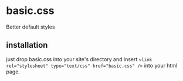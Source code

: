 basic.css
=========

Better default styles

## installation

just drop basic.css into your site's directory and insert `<link rel="stylesheet" type="text/css" href="basic.css" />` into your html page.